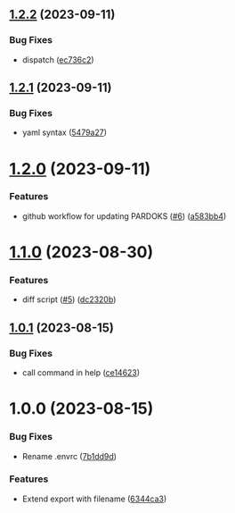 ## [1.2.2](https://github.com/technologiestiftung/ki-anfragen-pardoks-scraper/compare/v1.2.1...v1.2.2) (2023-09-11)


### Bug Fixes

* dispatch ([ec736c2](https://github.com/technologiestiftung/ki-anfragen-pardoks-scraper/commit/ec736c2c1cb61534df435302d801659e0b417af1))

## [1.2.1](https://github.com/technologiestiftung/ki-anfragen-pardoks-scraper/compare/v1.2.0...v1.2.1) (2023-09-11)


### Bug Fixes

* yaml syntax ([5479a27](https://github.com/technologiestiftung/ki-anfragen-pardoks-scraper/commit/5479a273651a17b618afbe6735f261f0d94867e4))

# [1.2.0](https://github.com/technologiestiftung/ki-anfragen-pardoks-scraper/compare/v1.1.0...v1.2.0) (2023-09-11)


### Features

* github workflow for updating PARDOKS ([#6](https://github.com/technologiestiftung/ki-anfragen-pardoks-scraper/issues/6)) ([a583bb4](https://github.com/technologiestiftung/ki-anfragen-pardoks-scraper/commit/a583bb4de9afae16cdceea1767e9ca2acd9b7915))

# [1.1.0](https://github.com/technologiestiftung/ki-anfragen-pardoks-scraper/compare/v1.0.1...v1.1.0) (2023-08-30)


### Features

* diff script ([#5](https://github.com/technologiestiftung/ki-anfragen-pardoks-scraper/issues/5)) ([dc2320b](https://github.com/technologiestiftung/ki-anfragen-pardoks-scraper/commit/dc2320b44cdb5a431d28b1590786b0f7baee78ca))

## [1.0.1](https://github.com/technologiestiftung/ki-anfrage-pardoks-scraper/compare/v1.0.0...v1.0.1) (2023-08-15)


### Bug Fixes

* call command in help ([ce14623](https://github.com/technologiestiftung/ki-anfrage-pardoks-scraper/commit/ce14623805ab257584ca0064104bf6d748d0a743))

# 1.0.0 (2023-08-15)


### Bug Fixes

* Rename .envrc ([7b1dd9d](https://github.com/technologiestiftung/ki-anfrage-pardoks-scraper/commit/7b1dd9d3613c17315720685dce4304a7f62c80c6))


### Features

* Extend export with filename ([6344ca3](https://github.com/technologiestiftung/ki-anfrage-pardoks-scraper/commit/6344ca356e033c2df49c4fe33c80b20440f9c289))
